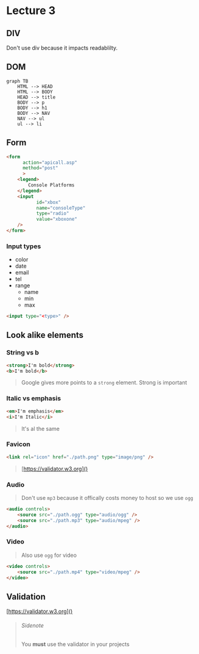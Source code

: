 # Lecture 3

## DIV

Don't use div because it impacts readablilty.

## DOM

```mermaid
graph TB
	HTML --> HEAD
	HTML --> BODY
	HEAD --> title
	BODY --> p
	BODY --> h1
	BODY --> NAV
	NAV --> ul
	ul --> li
```

## Form

```html
<form
      action="apicall.asp"
      method="post"
      >
    <legend>
        Console Platforms
    </legend>
    <input
           id="xbox"
           name="consoleType"
           type="radio"
           value="xboxone"
	/>
</form>
```

### Input types

* color
* date
* email
* tel
* range
  * name
  * min
  * max

```html
<input type="<type>" />
```

## Look alike elements

### String vs b

```html
<strong>I'm bold</strong>
<b>I'm bold</b>
```

> Google gives more points to a `strong` element. Strong is important

### Italic vs emphasis

```html
<em>I'm emphasis</em>
<i>I'm Italic</i>
```

> It's al the same

### Favicon

```html
<link rel="icon" href="./path.png" type="image/png" />
```

> [https://validator.w3.org]()

### Audio

> Don't use `mp3` because it offically costs money to host so we use `ogg`

```html
<audio controls>
	<source src="./path.ogg" type="audio/ogg" />
    <source src="./path.mp3" type="audio/mpeg" />
</audio>
```

### Video

> Also use `ogg` for video

```html
<video controls>
	<source src="./path.mp4" type="video/mpeg" />
</video>
```

## Validation

[https://validator.w3.org]()

> ###### Sidenote
>
> You **must** use the validator in your projects